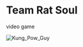 # Team Rat Soul
video game

![Kung_Pow_Guy](https://github.com/Team-Rat-Soul/Team-Rat-Soul/assets/10677646/c5f0afe6-914b-401c-a558-4107d839bfca)
